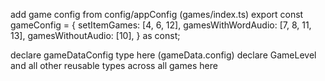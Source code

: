 add game config from config/appConfig (games/index.ts)
export const gameConfig = {
	setItemGames: [4, 6, 12],
	gamesWithWordAudio: [7, 8, 11, 13],
	gamesWithoutAudio: [10],
} as const;

declare gameDataConfig type here (gameData.config)
declare GameLevel and all other reusable types across all games here